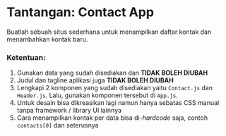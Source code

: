# Tantangan: Contact App

Buatlah sebuah situs sederhana untuk menampilkan daftar kontak dan menambahkan kontak baru.

### Ketentuan:
1. Gunakan data yang sudah disediakan dan **TIDAK BOLEH DIUBAH**
1. Judul dan tagline aplikasi juga **TIDAK BOLEH DIUBAH**
1. Lengkapi 2 komponen yang sudah disediakan yaitu `Contact.js` dan `Header.js`. Lalu, gunakan komponen tersebut di `App.js`.
1. Untuk desain bisa dikreasikan lagi namun hanya sebatas CSS manual tanpa framework / library UI lainnya
1. Cara menampilkan kontak per data bisa di-*hardcode* saja, contoh `contacts[0]` dan seterusnya